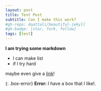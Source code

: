 ```yaml
---
layout: post
title: Test Post
subtitle: Can I make this work?
#gh-repo: daattali/beautiful-jekyll
#gh-badge: [star, fork, follow]
tags: [test]
---
```


**I am trying some markdown**

* I can make list
* if I try hard

maybe even give a [link](www.google.com)!

{: .box-error}
**Error:** I have a box that I like!.
